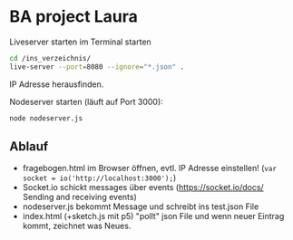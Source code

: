 # BA project Laura

Liveserver starten im Terminal starten

```bash
cd /ins_verzeichnis/
live-server --port=8080 --ignore="*.json" .
```

IP Adresse herausfinden. 

Nodeserver starten (läuft auf Port 3000):

```bash
node nodeserver.js
```

## Ablauf

  - fragebogen.html im Browser öffnen, evtl. IP Adresse einstellen! (```var socket = io('http://localhost:3000');```)
  - Socket.io schickt messages über events (https://socket.io/docs/ Sending and receiving events)
  - nodeserver.js bekommt Message und schreibt ins test.json File
  - index.html (+sketch.js mit p5) "pollt" json File und wenn neuer Eintrag kommt, zeichnet was Neues.
